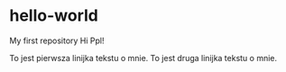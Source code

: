 # hello-world
My first repository
Hi Ppl!

To jest pierwsza linijka tekstu o mnie.
To jest druga linijka tekstu o mnie.
